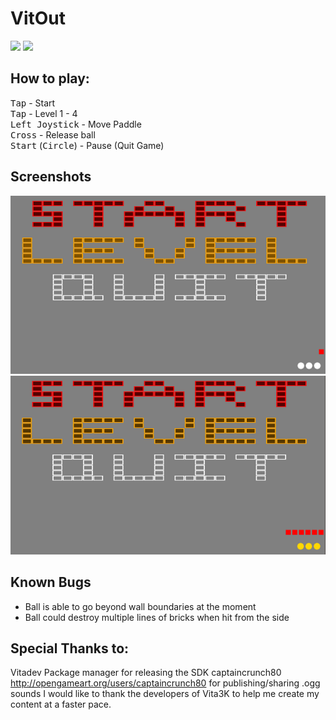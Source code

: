 # VitOut

[<img src="https://img.shields.io/github/downloads/Dane64/VitOut/total">](https://github.com/Dane64/VitOut/releases)
[<img src="https://img.shields.io/github/v/release/Dane64/Vitout">](https://github.com/Dane64/VitOut/releases/latest)

## How to play:
 <kbd>Tap</kbd> - Start \
 <kbd>Tap</kbd> - Level 1 - 4 \
 <kbd>Left Joystick</kbd> - Move Paddle \
 <kbd>Cross</kbd> - Release ball \
 <kbd>Start</kbd> (<kbd>Circle</kbd>) - Pause (Quit Game)

## Screenshots
<img src="Screenshots/MainMenu.gif"><br>
<img src="Screenshots/LevelSelect.gif"><br>

## Known Bugs

- Ball is able to go beyond wall boundaries at the moment
- Ball could destroy multiple lines of bricks when hit from the side

## Special Thanks to:

Vitadev Package manager for releasing the SDK
captaincrunch80 <http://opengameart.org/users/captaincrunch80> for publishing/sharing .ogg sounds
I would like to thank the developers of Vita3K to help me create my content at a faster pace.
